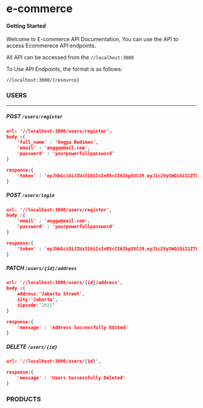 # e-commerce

#### Getting Started

Welcome to E-commerce API Documentation, You can use the API to access Ecommerece API endpoints.

All API can be accessed from the `//localhost:3000`

To Use API Endpoints, the format is as follows:

`//localhost:3000/{resource}`



### USERS

------

##### POST `/users/register`

```json
url: '//localhost:3000/users/register',
body :{
	'full_name' : 'Angga Budiman',
	'email' : 'angga@mail.com',
	'password' : 'yourpowerfullpassword'
}

response:{
	'token' : 'eyJhbGciOiJIUzI1NiIsInR5cCI6IkpXVCJ9.eyJ1c2VySWQiOiI1ZTFiY2Q1MWQ0N2I0NTBhNWQ1NmM2OGEiLCJ1c2VybmFtZSI6InVzZXJuYW1lMTAxIiwiaWF0IjoxNTc4ODgwNDg4fQ.I0E3TnxdECuYr2Ao-4pZ-R7LL_liFvvVVjtbQYge9SY'
}
```

##### POST `/users/login`

```json
url: '//localhost:3000/users/register',
body :{
	'email' : 'angga@mail.com',
	'password' : 'yourpowerfullpassword'
}

response:{
	'token' : 'eyJhbGciOiJIUzI1NiIsInR5cCI6IkpXVCJ9.eyJ1c2VySWQiOiI1ZTFiY2Q1MWQ0N2I0NTBhNWQ1NmM2OGEiLCJ1c2VybmFtZSI6InVzZXJuYW1lMTAxIiwiaWF0IjoxNTc4ODgwNDg4fQ.I0E3TnxdECuYr2Ao-4pZ-R7LL_liFvvVVjtbQYge9SY'
}
```

##### PATCH `/users/{id}/address`

```json
url: '//localhost:3000/users/{id}/address',
body :{
	address:'Jakarta Street',
    city:'Jakarta',
    zipcode:'2021'
}

response:{
	'message' : 'Address Successfully Edited'
}
```

##### DELETE `/users/{id}`

```json
url: '//localhost:3000/users/{id}',

response:{
	'message' : 'Users Successfully Deleted'
}
```



### PRODUCTS

##### 